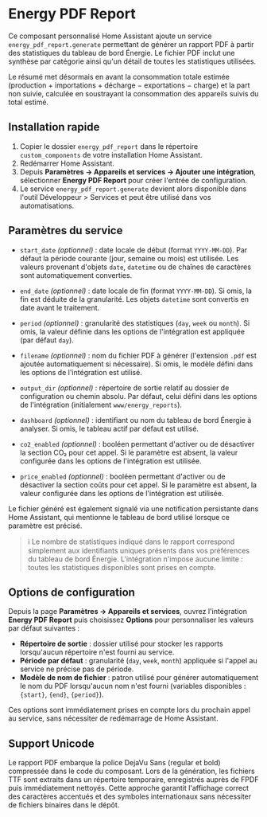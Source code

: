 # Energy PDF Report

Ce composant personnalisé Home Assistant ajoute un service `energy_pdf_report.generate` permettant de générer un rapport PDF à partir des statistiques du tableau de bord Énergie. Le fichier PDF inclut une synthèse par catégorie ainsi qu'un détail de toutes les statistiques utilisées.

Le résumé met désormais en avant la consommation totale estimée (production + importations + décharge − exportations − charge) et la part non suivie, calculée en soustrayant la consommation des appareils suivis du total estimé.

## Installation rapide
1. Copier le dossier `energy_pdf_report` dans le répertoire `custom_components` de votre installation Home Assistant.
2. Redémarrer Home Assistant.
3. Depuis **Paramètres → Appareils et services → Ajouter une intégration**, sélectionner **Energy PDF Report** pour créer l'entrée de configuration.
4. Le service `energy_pdf_report.generate` devient alors disponible dans l'outil Développeur > Services et peut être utilisé dans vos automatisations.


## Paramètres du service
- `start_date` *(optionnel)* : date locale de début (format `YYYY-MM-DD`). Par défaut la période courante (jour, semaine ou mois) est utilisée. Les valeurs provenant d'objets `date`, `datetime` ou de chaînes de caractères sont automatiquement converties.
- `end_date` *(optionnel)* : date locale de fin (format `YYYY-MM-DD`). Si omis, la fin est déduite de la granularité. Les objets `datetime` sont convertis en date avant le traitement.

- `period` *(optionnel)* : granularité des statistiques (`day`, `week` ou `month`). Si omis, la valeur définie dans les options de l'intégration est appliquée (par défaut `day`).
- `filename` *(optionnel)* : nom du fichier PDF à générer (l'extension `.pdf` est ajoutée automatiquement si nécessaire). Si omis, le modèle défini dans les options de l'intégration est utilisé.
- `output_dir` *(optionnel)* : répertoire de sortie relatif au dossier de configuration ou chemin absolu. Par défaut, celui défini dans les options de l'intégration (initialement `www/energy_reports`).

- `dashboard` *(optionnel)* : identifiant ou nom du tableau de bord Énergie à analyser. Si omis, le tableau actif par défaut est utilisé.

- `co2_enabled` *(optionnel)* : booléen permettant d'activer ou de désactiver la section CO₂ pour cet appel. Si le paramètre est absent, la valeur configurée dans les options de l'intégration est utilisée.
- `price_enabled` *(optionnel)* : booléen permettant d'activer ou de désactiver la section coûts pour cet appel. Si le paramètre est absent, la valeur configurée dans les options de l'intégration est utilisée.

Le fichier généré est également signalé via une notification persistante dans Home Assistant, qui mentionne le tableau de bord utilisé lorsque ce paramètre est précisé.

> ℹ️ Le nombre de statistiques indiqué dans le rapport correspond simplement aux identifiants uniques présents dans vos préférences du tableau de bord Énergie. L'intégration n'impose aucune limite : toutes les statistiques disponibles sont prises en compte.

## Options de configuration

Depuis la page **Paramètres → Appareils et services**, ouvrez l'intégration **Energy PDF Report** puis choisissez **Options** pour personnaliser les valeurs par défaut suivantes :

- **Répertoire de sortie** : dossier utilisé pour stocker les rapports lorsqu'aucun répertoire n'est fourni au service.
- **Période par défaut** : granularité (`day`, `week`, `month`) appliquée si l'appel au service ne précise pas de période.
- **Modèle de nom de fichier** : patron utilisé pour générer automatiquement le nom du PDF lorsqu'aucun nom n'est fourni (variables disponibles : `{start}`, `{end}`, `{period}`).

Ces options sont immédiatement prises en compte lors du prochain appel au service, sans nécessiter de redémarrage de Home Assistant.


## Support Unicode

Le rapport PDF embarque la police DejaVu Sans (regular et bold) compressée dans
le code du composant. Lors de la génération, les fichiers TTF sont extraits dans
un répertoire temporaire, enregistrés auprès de FPDF puis immédiatement
nettoyés. Cette approche garantit l'affichage correct des caractères accentués
et des symboles internationaux sans nécessiter de fichiers binaires dans le
dépôt.

